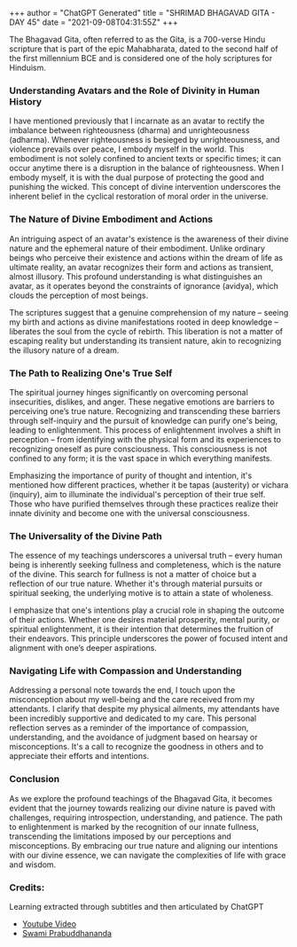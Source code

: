 +++
author = "ChatGPT Generated"
title = "SHRIMAD BHAGAVAD GITA - DAY 45"
date = "2021-09-08T04:31:55Z"
+++

The Bhagavad Gita, often referred to as the Gita, is a 700-verse Hindu scripture that is part of the epic Mahabharata, dated to the second half of the first millennium BCE and is considered one of the holy scriptures for Hinduism.

### Understanding Avatars and the Role of Divinity in Human History

I have mentioned previously that I incarnate as an avatar to rectify the imbalance between righteousness (dharma) and unrighteousness (adharma). Whenever righteousness is besieged by unrighteousness, and violence prevails over peace, I embody myself in the world. This embodiment is not solely confined to ancient texts or specific times; it can occur anytime there is a disruption in the balance of righteousness. When I embody myself, it is with the dual purpose of protecting the good and punishing the wicked. This concept of divine intervention underscores the inherent belief in the cyclical restoration of moral order in the universe.

### The Nature of Divine Embodiment and Actions

An intriguing aspect of an avatar's existence is the awareness of their divine nature and the ephemeral nature of their embodiment. Unlike ordinary beings who perceive their existence and actions within the dream of life as ultimate reality, an avatar recognizes their form and actions as transient, almost illusory. This profound understanding is what distinguishes an avatar, as it operates beyond the constraints of ignorance (avidya), which clouds the perception of most beings.

The scriptures suggest that a genuine comprehension of my nature – seeing my birth and actions as divine manifestations rooted in deep knowledge – liberates the soul from the cycle of rebirth. This liberation is not a matter of escaping reality but understanding its transient nature, akin to recognizing the illusory nature of a dream.

### The Path to Realizing One's True Self

The spiritual journey hinges significantly on overcoming personal insecurities, dislikes, and anger. These negative emotions are barriers to perceiving one’s true nature. Recognizing and transcending these barriers through self-inquiry and the pursuit of knowledge can purify one's being, leading to enlightenment. This process of enlightenment involves a shift in perception – from identifying with the physical form and its experiences to recognizing oneself as pure consciousness. This consciousness is not confined to any form; it is the vast space in which everything manifests.

Emphasizing the importance of purity of thought and intention, it's mentioned how different practices, whether it be tapas (austerity) or vichara (inquiry), aim to illuminate the individual's perception of their true self. Those who have purified themselves through these practices realize their innate divinity and become one with the universal consciousness.

### The Universality of the Divine Path

The essence of my teachings underscores a universal truth – every human being is inherently seeking fullness and completeness, which is the nature of the divine. This search for fullness is not a matter of choice but a reflection of our true nature. Whether it's through material pursuits or spiritual seeking, the underlying motive is to attain a state of wholeness.

I emphasize that one's intentions play a crucial role in shaping the outcome of their actions. Whether one desires material prosperity, mental purity, or spiritual enlightenment, it is their intention that determines the fruition of their endeavors. This principle underscores the power of focused intent and alignment with one’s deeper aspirations.

### Navigating Life with Compassion and Understanding

Addressing a personal note towards the end, I touch upon the misconception about my well-being and the care received from my attendants. I clarify that despite my physical ailments, my attendants have been incredibly supportive and dedicated to my care. This personal reflection serves as a reminder of the importance of compassion, understanding, and the avoidance of judgment based on hearsay or misconceptions. It's a call to recognize the goodness in others and to appreciate their efforts and intentions.

### Conclusion

As we explore the profound teachings of the Bhagavad Gita, it becomes evident that the journey towards realizing our divine nature is paved with challenges, requiring introspection, understanding, and patience. The path to enlightenment is marked by the recognition of our innate fullness, transcending the limitations imposed by our perceptions and misconceptions. By embracing our true nature and aligning our intentions with our divine essence, we can navigate the complexities of life with grace and wisdom.

### Credits:
Learning extracted through subtitles and then articulated by ChatGPT

* [Youtube Video](https://www.youtube.com/watch?v=3GI6rjypEgM)
* [Swami Prabuddhananda](https://www.youtube.com/@upanishadswithswamiprabudd4019/streams)